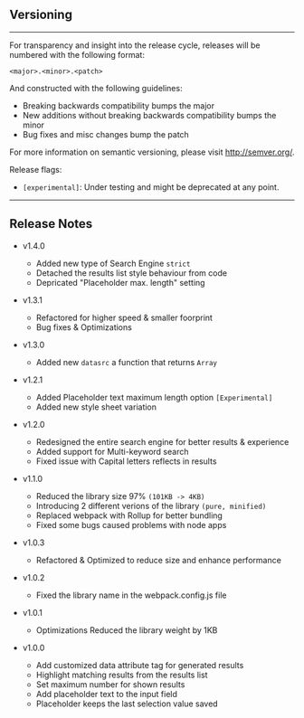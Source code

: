 ## Versioning
----------

For transparency and insight into the release cycle, releases will be numbered 
with the following format:

`<major>.<minor>.<patch>`

And constructed with the following guidelines:

* Breaking backwards compatibility bumps the major
* New additions without breaking backwards compatibility bumps the minor
* Bug fixes and misc changes bump the patch

For more information on semantic versioning, please visit http://semver.org/.


Release flags:

* `[experimental]`: Under testing and might be deprecated at any point.
---

## Release Notes

* v1.4.0
    * Added new type of Search Engine `strict`
    * Detached the results list style behaviour from code
    * Depricated "Placeholder max. length" setting

* v1.3.1
	* Refactored for higher speed & smaller foorprint
	* Bug fixes & Optimizations

* v1.3.0
	* Added new `datasrc` a function that returns `Array`

* v1.2.1
	* Added Placeholder text maximum length option `[Experimental]`
	* Added new style sheet variation

* v1.2.0
	* Redesigned the entire search engine for better results & experience
	* Added support for Multi-keyword search
	* Fixed issue with Capital letters reflects in results

* v1.1.0
	* Reduced the library size 97% `(101KB -> 4KB)`
	* Introducing 2 different verions of the library `(pure, minified)`
	* Replaced webpack with Rollup for better bundling
	* Fixed some bugs caused problems with node apps

* v1.0.3
	* Refactored & Optimized to reduce size and enhance performance

* v1.0.2
	* Fixed the library name in the webpack.config.js file

* v1.0.1
	* Optimizations Reduced the library weight by 1KB
  
* v1.0.0
  * Add customized data attribute tag for generated results
  * Highlight matching results from the results list
  * Set maximum number for shown results
  * Add placeholder text to the input field
  * Placeholder keeps the last selection value saved